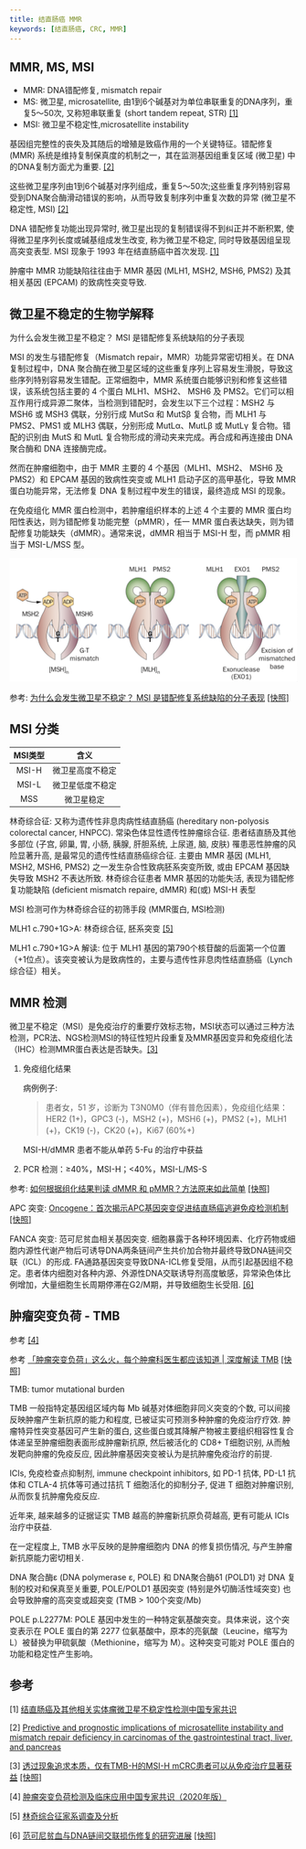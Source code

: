 ```yaml
---
title: 结直肠癌 MMR
keywords: [结直肠癌, CRC, MMR]
---
```


## MMR, MS, MSI

- MMR: DNA错配修复, mismatch repair
- MS: 微卫星, microsatellite, 由1到6个碱基对为单位串联重复的DNA序列，重复5～50次, 又称短串联重复 (short tandem repeat, STR) [[1]](../assets/结直肠癌及其他相关实体瘤微卫星不稳定性检测中国专家共识.pdf)
- MSI: 微卫星不稳定性,microsatellite instability

基因组完整性的丧失及其随后的增殖是致癌作用的一个关键特征。错配修复 (MMR) 系统是维持复制保真度的机制之一，其在监测基因组重复区域 (微卫星) 中的DNA复制方面尤为重要. [[2]](https://pcm.amegroups.org/article/view/5168/html)

这些微卫星序列由1到6个碱基对序列组成，重复5～50次;这些重复序列特别容易受到DNA聚合酶滑动错误的影响，从而导致复制序列中重复次数的异常 (微卫星不稳定性, MSI) [[2]](https://pcm.amegroups.org/article/view/5168/html)

DNA 错配修复功能出现异常时, 微卫星出现的复制错误得不到纠正并不断积累, 使得微卫星序列长度或碱基组成发生改变, 称为微卫星不稳定, 同时导致基因组呈现高突变表型. MSI 现象于
1993 年在结直肠癌中首次发现. [[1]](../assets/结直肠癌及其他相关实体瘤微卫星不稳定性检测中国专家共识.pdf)

肿瘤中 MMR 功能缺陷往往由于 MMR 基因 (MLH1, MSH2, MSH6, PMS2) 及其相关基因 (EPCAM) 的致病性突变导致.


## 微卫星不稳定的生物学解释

为什么会发生微卫星不稳定？ MSI 是错配修复系统缺陷的分子表现

MSI 的发生与错配修复（Mismatch repair，MMR）功能异常密切相关。在 DNA 复制过程中，DNA 聚合酶在微卫星区域的这些重复序列上容易发生滑脱，导致这些序列特别容易发生错配。正常细胞中，MMR 系统蛋白能够识别和修复这些错误，该系统包括主要的 4 个蛋白 MLH1、MSH2、 MSH6 及 PMS2。它们可以相互作用行成异源二聚体，当检测到错配时，会发生以下三个过程：MSH2 与 MSH6 或 MSH3 偶联，分别行成 MutSα 和 MutSβ 复合物，而 MLH1 与 PMS2、PMS1 或 MLH3 偶联，分别形成 MutLα、MutLβ 或 MutLγ 复合物。错配的识别由 MutS 和 MutL 复合物形成的滑动夹来完成。再合成和再连接由 DNA 聚合酶和 DNA 连接酶完成。

然而在肿瘤细胞中，由于 MMR 主要的 4 个基因（MLH1、MSH2、 MSH6 及 PMS2）和 EPCAM 基因的致病性突变或  MLH1 启动子区的高甲基化，导致 MMR 蛋白功能异常，无法修复 DNA 复制过程中发生的错误，最终造成 MSI 的现象。

在免疫组化 MMR 蛋白检测中，若肿瘤组织样本的上述 4 个主要的 MMR 蛋白均阳性表达，则为错配修复功能完整（pMMR），任一 MMR 蛋白表达缺失，则为错配修复功能缺失（dMMR）。通常来说，dMMR 相当于 MSI-H 型，而 pMMR 相当于 MSI-L/MSS 型。

![Vilar, E. and S.B. Gruber, Microsatellite instability in colorectal cancer-the stable evidence. Nat Rev Clin Oncol, 2010. 7(3): p. 153-62.](../assets/MMR.png)

参考: [为什么会发生微卫星不稳定？ MSI 是错配修复系统缺陷的分子表现](https://www.biomart.cn/specials/msi/tag/cpxfxt) [[快照]](../assets/为什么会发生微卫星不稳定？--MSI%20是错配修复系统缺陷的分子表现%20-%20丁香通.html)


## MSI 分类

| MSI类型 |       含义       |
| :-----: | :--------------: |
|  MSI-H  | 微卫星高度不稳定 |
|  MSI-L  | 微卫星低度不稳定 |
|   MSS   |    微卫星稳定    |

林奇综合征: 又称为遗传性非息肉病性结直肠癌 (hereditary non-polyosis colorectal cancer, HNPCC). 常染色体显性遗传性肿瘤综合征. 患者结直肠及其他多部位 (子宫, 卵巢, 胃, 小肠, 胰腺, 肝胆系统, 上尿道, 脑, 皮肤) 罹患恶性肿瘤的风险显著升高, 是最常见的遗传性结直肠癌综合征. 主要由 MMR 基因 (MLH1, MSH2, MSH6, PMS2) 之一发生杂合性致病胚系突变所致, 或由 EPCAM 基因缺失导致 MSH2 不表达所致. 林奇综合征患者 MMR 基因的功能失活, 表现为错配修复功能缺陷 (deficient mismatch repaire, dMMR) 和(或) MSI-H 表型

MSI 检测可作为林奇综合征的初筛手段 (MMR蛋白, MSI检测)

MLH1 c.790+1G>A: 林奇综合征, 胚系突变 [[5]](../assets/20191112162231358.pdf)

MLH1 c.790+1G>A 解读: 位于 MLH1 基因的第790个核苷酸的后面第一个位置（+1位点）。该突变被认为是致病性的，主要与遗传性非息肉性结直肠癌（Lynch综合征）相关。

## MMR 检测

微卫星不稳定（MSI）是免疫治疗的重要疗效标志物，MSI状态可以通过三种方法检测，PCR法、NGS检测MSI的特征性短片段重复及MMR基因变异和免疫组化法（IHC）检测MMR蛋白表达是否缺失。[[3]](https://www.chosenmedtech.com/content/details_13638_909.html)

1. 免疫组化结果

    病例例子:

    > 患者女，51 岁，诊断为 T3N0M0（伴有普危因素），免疫组化结果：HER2 (1+)，GPC3 (-)，MSH2 (+)，MSH6 (+)，PMS2 (+)，MLH1 (+)，CK19 (-)，CK20 (+)，Ki67 (60%+)

    MSI-H/dMMR 患者不能从单药 5-Fu 的治疗中获益

2. PCR 检测：≥40%，MSI-H；<40%，MSI-L/MS-S
   
参考: [如何根据组化结果判读 dMMR 和 pMMR？方法原来如此简单](https://e.dxy.cn/wisdom/front/zhihuihao/5682) [[快照]](../assets/如何根据组化结果判读%20dMMR%20和%20pMMR？方法原来如此简单.html)

APC 突变: [Oncogene：首次揭示APC基因突变促进结直肠癌逃避免疫检测机制](https://www.bioon.com/article/324ae1733856.html) [[快照]](../assets/Oncogene：首次揭示APC基因突变促进结直肠癌逃避免疫检测机制%20-%20专区%20-%20生物谷.html)

FANCA 突变: 范可尼贫血相关基因突变. 细胞暴露于各种环境因素、化疗药物或细胞内源性代谢产物后可诱导DNA两条链间产生共价加合物并最终导致DNA链间交联（ICL）的形成. FA通路基因突变导致DNA-ICL修复受阻，从而引起基因组不稳定。患者体内细胞对各种内源、外源性DNA交联诱导剂高度敏感，异常染色体比例增加，大量细胞生长周期停滞在G2/M期，并导致细胞生长受阻. [[6]](https://rs.yiigle.com/CN121090202202/1357633.htm)

## 肿瘤突变负荷 - TMB

参考 [[4]](../assets/肿瘤突变负荷检测及临床应用中国专家共识（2020年版）.pdf)

参考 [「肿瘤突变负荷」这么火，每个肿瘤科医生都应该知道 \| 深度解读 TMB](http://ccm.dxy.cn/article/795265) [[快照]](../assets/「肿瘤突变负荷」这么火，每个肿瘤科医生都应该知道%20_%20深度解读%20TMB%20-%20丁香园.html)

TMB: tumor mutational burden

TMB 一般指特定基因组区域内每 Mb 碱基对体细胞非同义突变的个数, 可以间接反映肿瘤产生新抗原的能力和程度, 已被证实可预测多种肿瘤的免疫治疗疗效. 肿瘤特异性突变基因可产生新的蛋白, 这些蛋白或其降解产物被主要组织相容性复合体递呈至肿瘤细胞表面形成肿瘤新抗原, 然后被活化的 CD8+ T细胞识别, 从而触发靶向肿瘤的免疫反应, 因此肿瘤基因突变被认为是抗肿瘤免疫治疗的前提.

ICIs, 免疫检查点抑制剂, immune checkpoint inhibitors, 如 PD-1 抗体, PD-L1 抗体和 CTLA-4 抗体等可通过拮抗 T 细胞活化的抑制分子, 促进 T 细胞对肿瘤识别, 从而恢复抗肿瘤免疫反应.

近年来, 越来越多的证据证实 TMB 越高的肿瘤新抗原负荷越高, 更有可能从 ICIs 治疗中获益.

在一定程度上, TMB 水平反映的是肿瘤细胞内 DNA 的修复损伤情况, 与产生肿瘤新抗原能力密切相关.

DNA 聚合酶ε (DNA polymerase ε, POLE) 和 DNA聚合酶δ1 (POLD1) 对 DNA 复制的校对和保真至关重要, POLE/POLD1 基因突变 (特别是外切酶活性域突变) 也会导致肿瘤的高突变或超突变 (TMB > 100个突变/Mb)

POLE p.L2277M:  POLE 基因中发生的一种特定氨基酸突变。具体来说，这个突变表示在 POLE 蛋白的第 2277 位氨基酸中，原本的亮氨酸（Leucine，缩写为 L）被替换为甲硫氨酸（Methionine，缩写为 M）。这种突变可能对 POLE 蛋白的功能和稳定性产生影响。

## 参考

[1] [结直肠癌及其他相关实体瘤微卫星不稳定性检测中国专家共识](../assets/结直肠癌及其他相关实体瘤微卫星不稳定性检测中国专家共识.pdf)

[2] [Predictive and prognostic implications of microsatellite instability and mismatch repair deficiency in carcinomas of the gastrointestinal tract, liver, and pancreas](https://pcm.amegroups.org/article/view/5168/html)

[3] [透过现象追求本质，仅有TMB-H的MSI-H mCRC患者可以从免疫治疗显著获益](https://www.chosenmedtech.com/content/details_13638_909.html) [[快照]](../assets/透过现象追求本质，仅有TMB-H的MSI-H%20mCRC患者可以从免疫治疗显著获益%20-%20新闻中心%20-%20求臻医学.html)

[4] [肿瘤突变负荷检测及临床应用中国专家共识（2020年版）](../assets/肿瘤突变负荷检测及临床应用中国专家共识（2020年版）.pdf)

[5] [林奇综合征家系调查及分析](../assets/20191112162231358.pdf)

[6] [范可尼贫血与DNA链间交联损伤修复的研究进展](https://rs.yiigle.com/CN121090202202/1357633.htm) [[快照]](../assets/范可尼贫血与DNA链间交联损伤修复的研究进展%20-%20中华血液学杂志.html)
